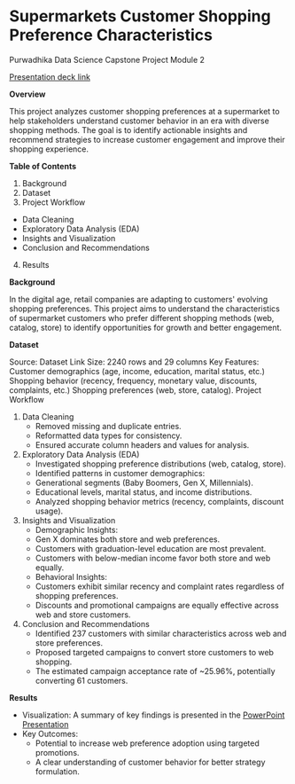 # Supermarkets Customer Shopping Preference Characteristics
Purwadhika Data Science Capstone Project Module 2

[Presentation deck link](https://www.canva.com/design/DAGoJxt7RQw/b6sjnj_fY0ki7iMDLJsxKA/view?utm_content=DAGoJxt7RQw&utm_campaign=designshare&utm_medium=link2&utm_source=uniquelinks&utlId=ha0f4bd9d76)

**Overview**

This project analyzes customer shopping preferences at a supermarket to help stakeholders understand customer behavior in an era with diverse shopping methods. The goal is to identify actionable insights and recommend strategies to increase customer engagement and improve their shopping experience.

**Table of Contents**
1. Background
2. Dataset
3. Project Workflow
  - Data Cleaning
  - Exploratory Data Analysis (EDA)
  - Insights and Visualization
  - Conclusion and Recommendations
4. Results

**Background**

In the digital age, retail companies are adapting to customers' evolving shopping preferences. This project aims to understand the characteristics of supermarket customers who prefer different shopping methods (web, catalog, store) to identify opportunities for growth and better engagement.

**Dataset**

Source: Dataset Link
Size: 2240 rows and 29 columns
Key Features:
Customer demographics (age, income, education, marital status, etc.)
Shopping behavior (recency, frequency, monetary value, discounts, complaints, etc.)
Shopping preferences (web, store, catalog).
Project Workflow
  1. Data Cleaning
     - Removed missing and duplicate entries.
     - Reformatted data types for consistency.
     - Ensured accurate column headers and values for analysis.
  2. Exploratory Data Analysis (EDA)
     - Investigated shopping preference distributions (web, catalog, store).
     - Identified patterns in customer demographics:
     - Generational segments (Baby Boomers, Gen X, Millennials).
     - Educational levels, marital status, and income distributions.
     - Analyzed shopping behavior metrics (recency, complaints, discount usage).
  3. Insights and Visualization
     - Demographic Insights:
     - Gen X dominates both store and web preferences.
     - Customers with graduation-level education are most prevalent.
     - Customers with below-median income favor both store and web equally.
     - Behavioral Insights:
     - Customers exhibit similar recency and complaint rates regardless of shopping preferences.
     - Discounts and promotional campaigns are equally effective across web and store customers.
  4. Conclusion and Recommendations
     - Identified 237 customers with similar characteristics across web and store preferences.
     - Proposed targeted campaigns to convert store customers to web shopping.
     - The estimated campaign acceptance rate of ~25.96%, potentially converting 61 customers.
       
**Results**

- Visualization: A summary of key findings is presented in the [PowerPoint Presentation](https://bit.ly/4aatjbR)
- Key Outcomes:
  - Potential to increase web preference adoption using targeted promotions.
  - A clear understanding of customer behavior for better strategy formulation.
